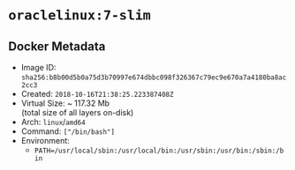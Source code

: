 # `oraclelinux:7-slim`

## Docker Metadata

- Image ID: `sha256:b8b00d5b0a75d3b70997e674dbbc098f326367c79ec9e670a7a4180ba8ac2cc3`
- Created: `2018-10-16T21:38:25.223387408Z`
- Virtual Size: ~ 117.32 Mb  
  (total size of all layers on-disk)
- Arch: `linux`/`amd64`
- Command: `["/bin/bash"]`
- Environment:
  - `PATH=/usr/local/sbin:/usr/local/bin:/usr/sbin:/usr/bin:/sbin:/bin`
